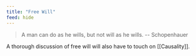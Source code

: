 ```yaml
---
title: "Free Will"
feed: hide
---
```


> A man can do as he wills, but not will as he wills.  -- Schopenhauer

A thorough discussion of free will will also have to touch on [[Causality]].